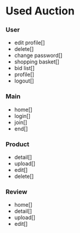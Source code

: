 # Used Auction

### User

- edit profile[]
- delete[]
- change password[]
- shopping basket[]
- bid list[]
- profile[]
- logout[]

### Main

- home[]
- login[]
- join[]
- end[]

### Product

- detail[]
- upload[]
- edit[]
- delete[]

### Review

- home[]
- detail[]
- upload[]
- edit[]
